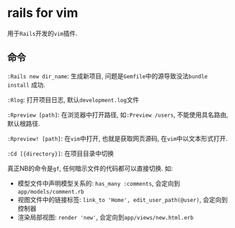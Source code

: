 # rails for vim

用于`Rails`开发的`vim`插件.

## 命令

`:Rails new dir_name`: 生成新项目, 问题是`Gemfile`中的源导致没法`bundle install`
成功.

`:Rlog`: 打开项目日志, 默认`development.log`文件

`:Rpreview [path]`: 在浏览器中打开路径, 如`:Preview /users`, 不能使用具名路由,
默认根路径.

`:Rpreview! [path]`: 在`vim`中打开, 也就是获取网页源码, 在`vim`中以文本形式打开.

`:Cd [{directory}]`: 在项目目录中切换

真正NB的命令是`gf`, 任何暗示文件的代码都可以直接切换. 如:
* 模型文件中声明模型关系的: `has_many :comments`, 会定向到`app/models/comment.rb`
* 视图文件中的链接标签: `link_to 'Home', edit_user_path(@user)`, 会定向到控制器
* 渲染局部视图: `render 'new'`, 会定向到`app/views/new.html.erb`
